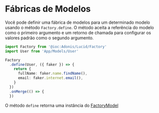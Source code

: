 # Fábricas de Modelos

Você pode definir uma fábrica de modelos para um determinado modelo usando o método `Factory.define`. O método aceita a referência do modelo como o primeiro argumento e um retorno de chamada para configurar os valores padrão como o segundo argumento.

```ts
import Factory from '@ioc:Adonis/Lucid/Factory'
import User from 'App/Models/User'

Factory
  .define(User, ({ faker }) => {
    return {
      fullName: faker.name.findName(),
      email: faker.internet.email(),
    }
  })
  .onMerge(() => {
  })
```

O método `define` retorna uma instância do [FactoryModel](https://github.com/adonisjs/lucid/blob/develop/src/Factory/FactoryModel.ts)
